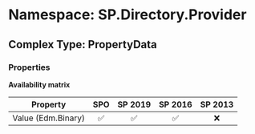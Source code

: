 # Namespace: SP.Directory.Provider

## Complex Type: PropertyData

### Properties

**Availability matrix**

Property | SPO | SP 2019 | SP 2016 | SP 2013
----------|:---:|:-------:|:-------:|:-------:
Value (Edm.Binary) | ✅ | ✅ | ✅ | ❌